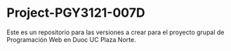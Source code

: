 # Project-PGY3121-007D

Este es un repositorio para las versiones a crear para el proyecto grupal de Programación Web en Duoc UC Plaza Norte.